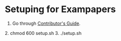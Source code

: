 # Setuping for Exampapers

1. Go through [Contributor's Guide][COGG].

[COGG]: /contribution-guide.md
2. chmod 600 setup.sh
3. ./setup.sh
